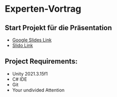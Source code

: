# Experten-Vortrag


## Start Projekt für die Präsentation
- [Google Slides Link](https://docs.google.com/presentation/d/17GS75yxhvoBnOk3q0hFaFcFrZN1LH4inp03jT5BniGs)
- [Slido Link](https://app.sli.do/event/9gUbsTn26mBeAcNy3ufEm3)


## Project Requirements:
- Unity 2021.3.15f1
- C# IDE
- Git
- Your undivided Attention
